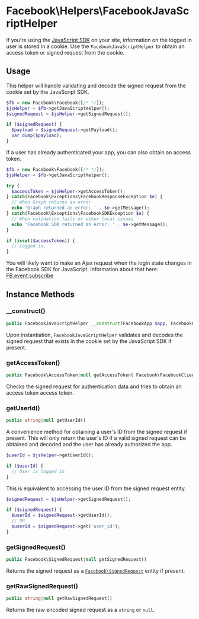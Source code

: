 # Facebook\Helpers\FacebookJavaScriptHelper

If you're using the [JavaScript SDK](https://developers.facebook.com/docs/javascript) on your site, information on the logged in user is stored in a cookie. Use the `FacebookJavaScriptHelper` to obtain an access token or signed request from the cookie.

## Usage

This helper will handle validating and decode the signed request from the cookie set by the JavaScript SDK.

```php
$fb = new Facebook\Facebook([/* */]);
$jsHelper = $fb->getJavaScriptHelper();
$signedRequest = $jsHelper->getSignedRequest();

if ($signedRequest) {
  $payload = $signedRequest->getPayload();
  var_dump($payload);
}
```

If a user has already authenticated your app, you can also obtain an access token.

```php
$fb = new Facebook\Facebook([/* */]);
$jsHelper = $fb->getJavaScriptHelper();

try {
  $accessToken = $jsHelper->getAccessToken();
} catch(Facebook\Exceptions\FacebookResponseException $e) {
  // When Graph returns an error
  echo 'Graph returned an error: ' . $e->getMessage();
} catch(Facebook\Exceptions\FacebookSDKException $e) {
  // When validation fails or other local issues
  echo 'Facebook SDK returned an error: ' . $e->getMessage();
}

if (isset($accessToken)) {
  // Logged in.
}
```

You will likely want to make an Ajax request when the login state changes in the Facebook SDK for JavaScript.  Information about that here: [FB.event.subscribe](https://developers.facebook.com/docs/reference/javascript/FB.getLoginStatus/#events)

## Instance Methods

### __construct()
```php
public FacebookJavaScriptHelper __construct(FacebookApp $app, FacebookClient $client, $graphVersion = null)
```
Upon instantiation, `FacebookJavaScriptHelper` validates and decodes the signed request that exists in the cookie set by the JavaScript SDK if present.

### getAccessToken()
```php
public Facebook\AccessToken|null getAccessToken( Facebook\FacebookClient $client )
```
Checks the signed request for authentication data and tries to obtain an access token access token.

### getUserId()
```php
public string|null getUserId()
```
A convenience method for obtaining a user's ID from the signed request if present. This will only return the user's ID if a valid signed request can be obtained and decoded and the user has already authorized the app.

```php
$userId = $jsHelper->getUserId();

if ($userId) {
  // User is logged in
}
```

This is equivalent to accessing the user ID from the signed request entity.

```php
$signedRequest = $jsHelper->getSignedRequest();

if ($signedRequest) {
  $userId = $signedRequest->getUserId();
  // OR
  $userId = $signedRequest->get('user_id');
}
```

### getSignedRequest()
```php
public Facebook\SignedRequest|null getSignedRequest()
```
Returns the signed request as a [`Facebook\SignedRequest`](SignedRequest.md) entity if present.

### getRawSignedRequest()
```php
public string|null getRawSignedRequest()
```
Returns the raw encoded signed request as a `string` or `null`.
